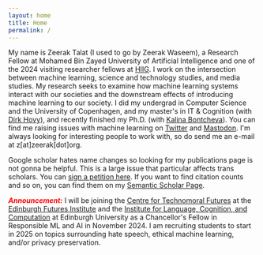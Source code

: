 ```yaml
---
layout: home
title: Home
permalink: /
---
```


My name is Zeerak Talat (I used to go by Zeerak Waseem), a Research Fellow at Mohamed Bin Zayed University of Artificial Intelligence and one of the 2024 visiting researcher fellows at [HIIG](https://hiig.de/).
I work on the intersection between machine learning, science and technology studies, and media studies.
My research seeks to examine how machine learning systems interact with our societies and the downstream effects of introducing machine learning to our society.
I did my undergrad in Computer Science and the University of Copenhagen, and my master's in IT & Cognition (with [Dirk Hovy](dirkhovy.com)), and recently finished my Ph.D. (with [Kalina Bontcheva](https://www.sheffield.ac.uk/dcs/people/academic/kalina-bontcheva)).
You can find me raising issues with machine learning on [Twitter](https://twitter.com/ZeerakTalat) and [Mastodon](https://mastodon.social/@zeerak).
I'm always looking for interesting people to work with, so do send me an e-mail at z[at]zeerak[dot]org.

Google scholar hates name changes so looking for my publications page is not gonna be helpful. This is a large issue that particular affects trans scholars. You can [sign a petition here](https://scholar.hasfailed.us/). If you want to find citation counts and so on, you can find them on my [Semantic Scholar Page](https://www.semanticscholar.org/author/Zeerak-Talat/2138053020).

<em><strong><font color="red">Announcement:</font></strong></em> I  will be joining the [Centre for Technomoral Futures](https://www.technomoralfutures.uk) at the [Edinburgh Futures Institute](https://efi.ed.ac.uk) and the [Institute for Language, Cognition, and Computation](https://web.inf.ed.ac.uk/ilcc) at Edinburgh University as a Chancellor's Fellow in Responsible ML and AI in November 2024. I am recruiting students to start in 2025 on topics surrounding hate speech, ethical machine learning, and/or privacy preservation.
